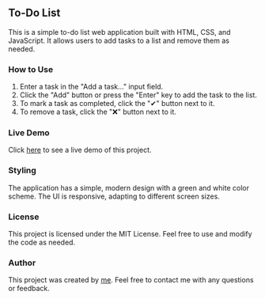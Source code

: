 ## To-Do List

This is a simple to-do list web application built with HTML, CSS, and JavaScript. It allows users to add tasks to a list and remove them as needed.

### How to Use
1. Enter a task in the "Add a task..." input field.
2. Click the "Add" button or press the "Enter" key to add the task to the list.
3. To mark a task as completed, click the "✔" button next to it.
4. To remove a task, click the "❌" button next to it.

### Live Demo
Click [here](https://asaggse.github.io/to-do-list/) to see a live demo of this project.

### Styling
The application has a simple, modern design with a green and white color scheme.
The UI is responsive, adapting to different screen sizes.

### License
This project is licensed under the MIT License. Feel free to use and modify the code as needed.

### Author
This project was created by [me](https://github.com/asaggse). Feel free to contact me with any questions or feedback.
